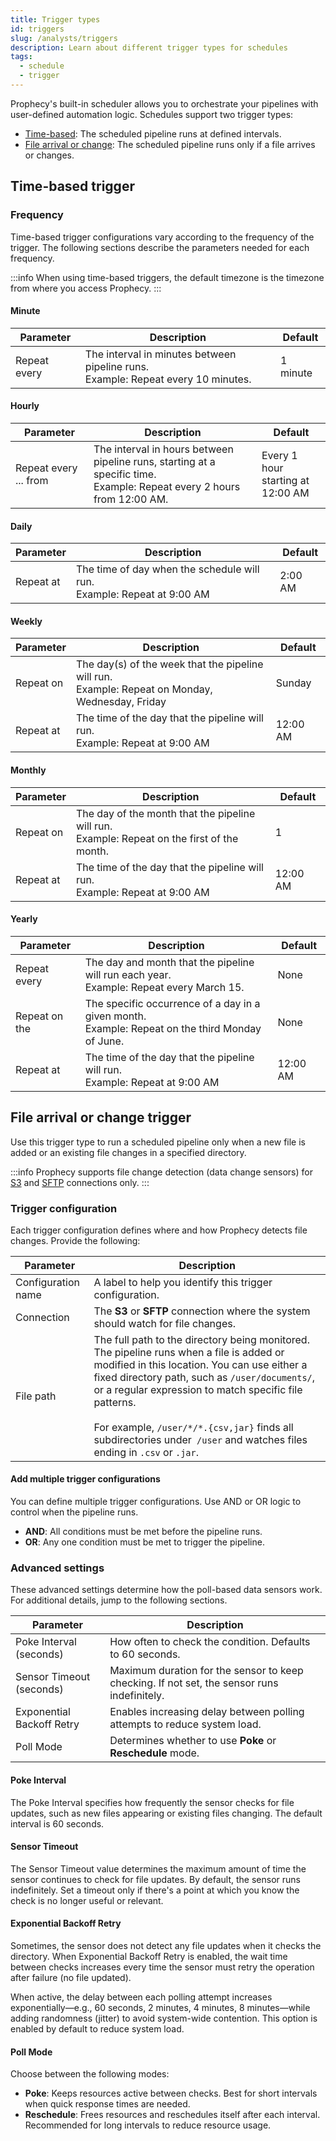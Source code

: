 ```yaml
---
title: Trigger types
id: triggers
slug: /analysts/triggers
description: Learn about different trigger types for schedules
tags:
  - schedule
  - trigger
---
```


Prophecy's built-in scheduler allows you to orchestrate your pipelines with user-defined automation logic. Schedules support two trigger types:

- [Time-based](#time-based-trigger): The scheduled pipeline runs at defined intervals.
- [File arrival or change](#file-arrival-or-change-trigger): The scheduled pipeline runs only if a file arrives or changes.

## Time-based trigger

### Frequency

Time-based trigger configurations vary according to the frequency of the trigger. The following sections describe the parameters needed for each frequency.

:::info
When using time-based triggers, the default timezone is the timezone from where you access Prophecy.
:::

#### Minute

| Parameter    | Description                                                                          | Default  |
| ------------ | ------------------------------------------------------------------------------------ | -------- |
| Repeat every | The interval in minutes between pipeline runs.<br/>Example: Repeat every 10 minutes. | 1 minute |

#### Hourly

| Parameter             | Description                                                                                                                | Default                               |
| --------------------- | -------------------------------------------------------------------------------------------------------------------------- | ------------------------------------- |
| Repeat every ... from | The interval in hours between pipeline runs, starting at a specific time.<br/>Example: Repeat every 2 hours from 12:00 AM. | Every 1 hour<br/>starting at 12:00 AM |

#### Daily

| Parameter | Description                                                                | Default |
| --------- | -------------------------------------------------------------------------- | ------- |
| Repeat at | The time of day when the schedule will run.<br/>Example: Repeat at 9:00 AM | 2:00 AM |

#### Weekly

| Parameter | Description                                                                                         | Default  |
| --------- | --------------------------------------------------------------------------------------------------- | -------- |
| Repeat on | The day(s) of the week that the pipeline will run.<br/>Example: Repeat on Monday, Wednesday, Friday | Sunday   |
| Repeat at | The time of the day that the pipeline will run.<br/>Example: Repeat at 9:00 AM                      | 12:00 AM |

#### Monthly

| Parameter | Description                                                                                     | Default  |
| --------- | ----------------------------------------------------------------------------------------------- | -------- |
| Repeat on | The day of the month that the pipeline will run.<br/>Example: Repeat on the first of the month. | 1        |
| Repeat at | The time of the day that the pipeline will run.<br/>Example: Repeat at 9:00 AM                  | 12:00 AM |

#### Yearly

| Parameter     | Description                                                                                         | Default  |
| ------------- | --------------------------------------------------------------------------------------------------- | -------- |
| Repeat every  | The day and month that the pipeline will run each year.<br/>Example: Repeat every March 15.         | None     |
| Repeat on the | The specific occurrence of a day in a given month.<br/>Example: Repeat on the third Monday of June. | None     |
| Repeat at     | The time of the day that the pipeline will run.<br/>Example: Repeat at 9:00 AM                      | 12:00 AM |

## File arrival or change trigger

Use this trigger type to run a scheduled pipeline only when a new file is added or an existing file changes in a specified directory.

:::info
Prophecy supports file change detection (data change sensors) for [S3](/administration/fabrics/prophecy-fabrics/connections/s3) and [SFTP](/administration/fabrics/prophecy-fabrics/connections/sftp) connections only.
:::

### Trigger configuration

Each trigger configuration defines where and how Prophecy detects file changes. Provide the following:

| Parameter          | Description                                                                                                                                                                                                                                                                                                                                                                            |
| ------------------ | -------------------------------------------------------------------------------------------------------------------------------------------------------------------------------------------------------------------------------------------------------------------------------------------------------------------------------------------------------------------------------------- |
| Configuration name | A label to help you identify this trigger configuration.                                                                                                                                                                                                                                                                                                                               |
| Connection         | The **S3** or **SFTP** connection where the system should watch for file changes.                                                                                                                                                                                                                                                                                                      |
| File path          | The full path to the directory being monitored. The pipeline runs when a file is added or modified in this location. You can use either a fixed directory path, such as `/user/documents/`, or a regular expression to match specific file patterns. <br/><br/>For example, `/user/*/*.{csv,jar}` finds all subdirectories under` /user` and watches files ending in `.csv` or `.jar`. |

#### Add multiple trigger configurations

You can define multiple trigger configurations. Use AND or OR logic to control when the pipeline runs.

- **AND**: All conditions must be met before the pipeline runs.
- **OR**: Any one condition must be met to trigger the pipeline.

### Advanced settings

These advanced settings determine how the poll-based data sensors work. For additional details, jump to the following sections.

| Parameter                 | Description                                                                                 |
| ------------------------- | ------------------------------------------------------------------------------------------- |
| Poke Interval (seconds)   | How often to check the condition. Defaults to 60 seconds.                                   |
| Sensor Timeout (seconds)  | Maximum duration for the sensor to keep checking. If not set, the sensor runs indefinitely. |
| Exponential Backoff Retry | Enables increasing delay between polling attempts to reduce system load.                    |
| Poll Mode                 | Determines whether to use **Poke** or **Reschedule** mode.                                  |

#### Poke Interval

The Poke Interval specifies how frequently the sensor checks for file updates, such as new files appearing or existing files changing. The default interval is 60 seconds.

#### Sensor Timeout

The Sensor Timeout value determines the maximum amount of time the sensor continues to check for file updates. By default, the sensor runs indefinitely. Set a timeout only if there's a point at which you know the check is no longer useful or relevant.

#### Exponential Backoff Retry

Sometimes, the sensor does not detect any file updates when it checks the directory. When Exponential Backoff Retry is enabled, the wait time between checks increases every time the sensor must retry the operation after failure (no file updated).

When active, the delay between each polling attempt increases exponentially—e.g., 60 seconds, 2 minutes, 4 minutes, 8 minutes—while adding randomness (jitter) to avoid system-wide contention. This option is enabled by default to reduce system load.

#### Poll Mode

Choose between the following modes:

- **Poke**: Keeps resources active between checks. Best for short intervals when quick response times are needed.
- **Reschedule**: Frees resources and reschedules itself after each interval. Recommended for long intervals to reduce resource usage.
